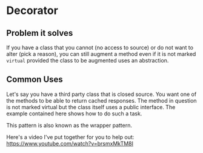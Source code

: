 # Decorator

## Problem it solves
If you have a class that you cannot (no access to source) or do not want to alter (pick a reason), you can still augment a method even if it is not marked `virtual` provided the class to be augmented uses an abstraction.

## Common Uses
Let's say you have a third party class that is closed source. You want one of the methods to be able to return cached responses. The method in question is not marked virtual but the class itself uses a public interface. The example contained here shows how to do such a task.

This pattern is also known as the wrapper pattern.

Here's a video I've put together for you to help out: https://www.youtube.com/watch?v=brsmxMkTM8I
